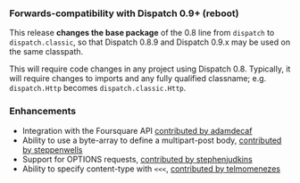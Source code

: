 ### Forwards-compatibility with Dispatch 0.9+ (reboot)

This release **changes the base package** of the 0.8 line from
`dispatch` to `dispatch.classic`, so that Dispatch 0.8.9 and Dispatch
0.9.x may be used on the same classpath.

This will require code changes in any project using Dispatch 0.8.
Typically, it will require changes to imports and any fully qualified
classname; e.g. `dispatch.Http` becomes `dispatch.classic.Http`.

### Enhancements

* Integration with the Foursquare API [contributed by adamdecaf][fsq]
* Ability to use a byte-array to define a multipart-post body,
  [contributed by steppenwells][byte]
* Support for OPTIONS requests, [contributed by stephenjudkins][opt]
* Ability to specify content-type with `<<<`,
  [contributed by telmomenezes][typ]

[fsq]: https://github.com/dispatch/dispatch/pull/75
[byte]: https://github.com/dispatch/dispatch/pull/74
[opt]: https://github.com/dispatch/dispatch/pull/73
[typ]: https://github.com/dispatch/dispatch/pull/72
